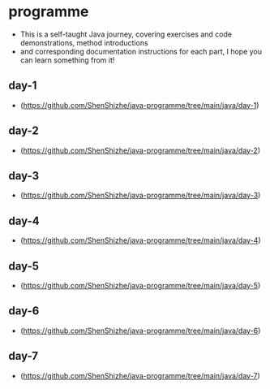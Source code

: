 # programme

- This is a self-taught Java journey, covering exercises and code demonstrations, method introductions
- and corresponding documentation instructions for each part, I hope you can learn something from it!

## day-1 
- (https://github.com/ShenShizhe/java-programme/tree/main/java/day-1)

## day-2 
- (https://github.com/ShenShizhe/java-programme/tree/main/java/day-2)

## day-3 
- (https://github.com/ShenShizhe/java-programme/tree/main/java/day-3)

## day-4 
- (https://github.com/ShenShizhe/java-programme/tree/main/java/day-4)

## day-5 
- (https://github.com/ShenShizhe/java-programme/tree/main/java/day-5)

## day-6 
- (https://github.com/ShenShizhe/java-programme/tree/main/java/day-6)
## day-7 
- (https://github.com/ShenShizhe/java-programme/tree/main/java/day-7)

